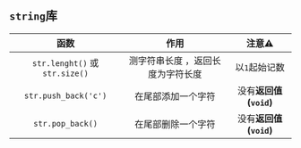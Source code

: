 ## `string`库

| 函数                                   | 作用                                      | 注意⚠️                                                                                   |
| :------------------------: | :---------------------------: | :--------------------------: |
| `str.lenght()` 或 `str.size()`         | 测字符串长度 ，返回长度为字符长度         | 以`1`起始记数 |
| `str.push_back('c')`|在尾部添加一个字符| 没有**返回值(`void`)**
|`str.pop_back()` | 在尾部删除一个字符 | 没有**返回值(`void`)**                                                       |
